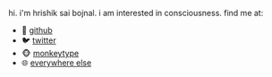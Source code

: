 hi. i'm hrishik sai bojnal. i am interested in consciousness. find me at:

- 🐙 [github](https://github.com/fringewidth)
- 🐦 [twitter](https://x.com/saibojnal)
- 🐵 [monkeytype](https://monkeytype.com/profile/fringewidth)
- 🌐 [everywhere else](https://www.google.com/search?q=hrishik+sai+bojnal)

<h2 id="news-heading"></h2>

<table id="homepage_news" class="newstable"></table>

<script>
populateNews("homepage_news", 5);

let newsDisplayCount = null;
let totalNewsLength = null;

async function initalizeNews() {
    newsDisplayCount = await fetch("config.json")
        .then(res => res.json())
        .then(config => config.news.homepageLimit)
    if(!totalNewsLength) {
        totalNewsLength = await fetch("news.json")
        .then(res => res.json())
    
        .then(newsArray => newsArray.length) 
    }
    const newsTable = document.getElementById('homepage_news');
    if (newsTable && newsDisplayCount < totalNewsLength) {
        const loadMoreBtn = document.createElement('button');
        const newsHeading = document.createElement('a');
        newsHeading.href = "news.md";
        newsHeading.textContent = "News:";

        loadMoreBtn.id = 'news_load_btn';
        loadMoreBtn.textContent = '...load more';
        loadMoreBtn.addEventListener('click', loadMore); 
        
        document.getElementById("news-heading").appendChild(newsHeading);
        newsTable.after(loadMoreBtn);
    }
    populateNews("homepage_news", newsDisplayCount);
}

function loadMore() {
    if (typeof newsDisplayCount === 'number') {
        newsDisplayCount += 5;
        populateNews("homepage_news", newsDisplayCount);
        if (newsDisplayCount >= totalNewsLength) {
            const loadMoreBtn = document.getElementById('news_load_btn');
            if (loadMoreBtn) {
            
                loadMoreBtn.remove(); 
            }
        }
    }
}

initalizeNews();
</script>
